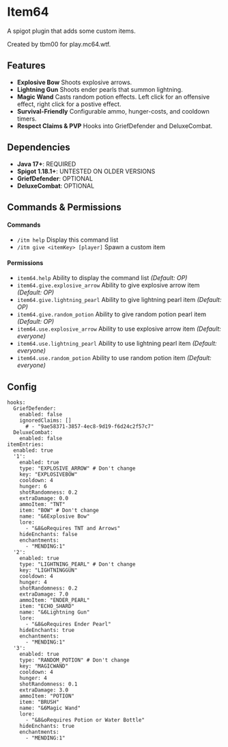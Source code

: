 # Item64
A spigot plugin that adds some custom items.

Created by tbm00 for play.mc64.wtf.

## Features
- **Explosive Bow** Shoots explosive arrows.
- **Lightning Gun** Shoots ender pearls that summon lightning.
- **Magic Wand** Casts random potion effects. Left click for an offensive effect, right click for a postive effect.
- **Survival-Friendly** Configurable ammo, hunger-costs, and cooldown timers.
- **Respect Claims & PVP** Hooks into GriefDefender and DeluxeCombat.

## Dependencies
- **Java 17+**: REQUIRED
- **Spigot 1.18.1+**: UNTESTED ON OLDER VERSIONS
- **GriefDefender**: OPTIONAL
- **DeluxeCombat**: OPTIONAL

## Commands & Permissions
#### Commands
- `/itm help` Display this command list
- `/itm give <itemKey> [player]` Spawn a custom item
#### Permissions
- `item64.help` Ability to display the command list *(Default: OP)*
- `item64.give.explosive_arrow` Ability to give explosive arrow item *(Default: OP)*
- `item64.give.lightning_pearl` Ability to give lightning pearl item *(Default: OP)*
- `item64.give.random_potion` Ability to give random potion pearl item *(Default: OP)*
- `item64.use.explosive_arrow` Ability to use explosive arrow item *(Default: everyone)*
- `item64.use.lightning_pearl` Ability to use lightning pearl item *(Default: everyone)*
- `item64.use.random_potion` Ability to use random potion item *(Default: everyone)*

## Config
```
hooks:
  GriefDefender:
    enabled: false
    ignoredClaims: []
      # - "9ae58371-3857-4ec8-9d19-f6d24c2f57c7"
  DeluxeCombat:
    enabled: false
itemEntries:
  enabled: true
  '1':
    enabled: true
    type: "EXPLOSIVE_ARROW" # Don't change
    key: "EXPLOSIVEBOW"
    cooldown: 4
    hunger: 6
    shotRandomness: 0.2
    extraDamage: 0.0
    ammoItem: "TNT"
    item: "BOW" # Don't change
    name: "&6Explosive Bow"
    lore:
      - "&8&oRequires TNT and Arrows"
    hideEnchants: false
    enchantments:
      - "MENDING:1"
  '2':
    enabled: true
    type: "LIGHTNING_PEARL" # Don't change
    key: "LIGHTNINGGUN"
    cooldown: 4
    hunger: 4
    shotRandomness: 0.2
    extraDamage: 7.0
    ammoItem: "ENDER_PEARL"
    item: "ECHO_SHARD"
    name: "&6Lightning Gun"
    lore:
      - "&8&oRequires Ender Pearl"
    hideEnchants: true
    enchantments:
      - "MENDING:1"
  '3':
    enabled: true
    type: "RANDOM_POTION" # Don't change
    key: "MAGICWAND"
    cooldown: 4
    hunger: 4
    shotRandomness: 0.1
    extraDamage: 3.0
    ammoItem: "POTION"
    item: "BRUSH"
    name: "&6Magic Wand"
    lore:
      - "&8&oRequires Potion or Water Bottle"
    hideEnchants: true
    enchantments:
      - "MENDING:1"
```
